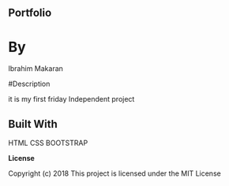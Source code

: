 ## Portfolio

# By

Ibrahim Makaran

#Description

it is my first friday Independent project


## Built With


HTML CSS BOOTSTRAP

**License**

  Copyright (c) 2018 This project is licensed under the MIT License

